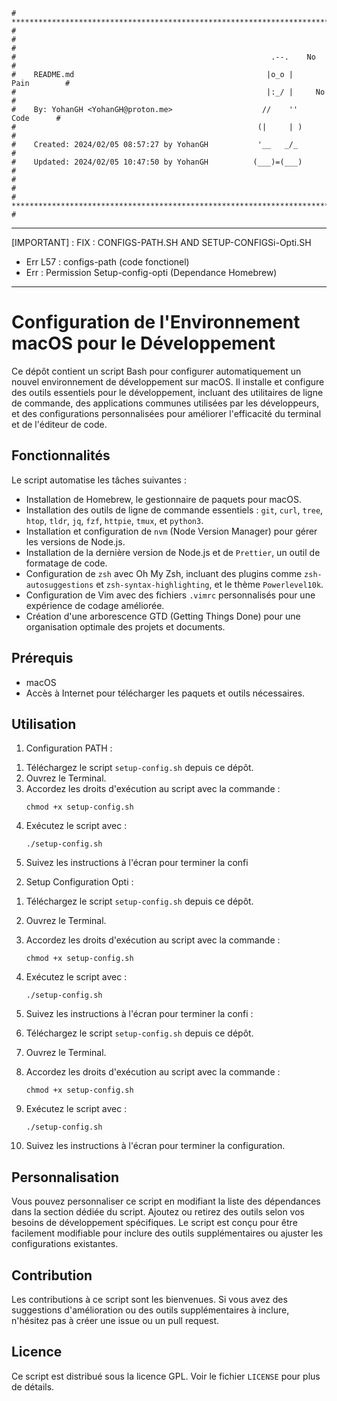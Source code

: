 ```
# **************************************************************************** #
#                                                                              #
#                                                         .--.    No           #
#    README.md                                           |o_o |    Pain        #
#                                                        |:_/ |     No         #
#    By: YohanGH <YohanGH@proton.me>                    //    ''     Code      #
#                                                      (|     | )              #
#    Created: 2024/02/05 08:57:27 by YohanGH           '__   _/_               #
#    Updated: 2024/02/05 10:47:50 by YohanGH          (___)=(___)              #
#                                                                              #
# **************************************************************************** #
```
---


[IMPORTANT] : FIX : CONFIGS-PATH.SH AND SETUP-CONFIGSi-Opti.SH

- Err L57 : configs-path (code fonctionel)
- Err : Permission Setup-config-opti (Dependance Homebrew)


---

# Configuration de l'Environnement macOS pour le Développement

Ce dépôt contient un script Bash pour configurer automatiquement un nouvel environnement de développement sur macOS. Il installe et configure des outils essentiels pour le développement, incluant des utilitaires de ligne de commande, des applications communes utilisées par les développeurs, et des configurations personnalisées pour améliorer l'efficacité du terminal et de l'éditeur de code.

## Fonctionnalités

Le script automatise les tâches suivantes :

- Installation de Homebrew, le gestionnaire de paquets pour macOS.
- Installation des outils de ligne de commande essentiels : `git`, `curl`, `tree`, `htop`, `tldr`, `jq`, `fzf`, `httpie`, `tmux`, et `python3`.
- Installation et configuration de `nvm` (Node Version Manager) pour gérer les versions de Node.js.
- Installation de la dernière version de Node.js et de `Prettier`, un outil de formatage de code.
- Configuration de `zsh` avec Oh My Zsh, incluant des plugins comme `zsh-autosuggestions` et `zsh-syntax-highlighting`, et le thème `Powerlevel10k`.
- Configuration de Vim avec des fichiers `.vimrc` personnalisés pour une expérience de codage améliorée.
- Création d'une arborescence GTD (Getting Things Done) pour une organisation optimale des projets et documents.

## Prérequis

- macOS
- Accès à Internet pour télécharger les paquets et outils nécessaires.

## Utilisation

1) Configuration PATH :

1. Téléchargez le script `setup-config.sh` depuis ce dépôt.
2. Ouvrez le Terminal.
3. Accordez les droits d'exécution au script avec la commande :
    ```
    chmod +x setup-config.sh
    ```
4. Exécutez le script avec :
    ```
    ./setup-config.sh
    ```
5. Suivez les instructions à l'écran pour terminer la confi

2) Setup Configuration Opti :

1. Téléchargez le script `setup-config.sh` depuis ce dépôt.
2. Ouvrez le Terminal.
3. Accordez les droits d'exécution au script avec la commande :
    ```
    chmod +x setup-config.sh
    ```
4. Exécutez le script avec :
    ```
    ./setup-config.sh
    ```
5. Suivez les instructions à l'écran pour terminer la confi :

1. Téléchargez le script `setup-config.sh` depuis ce dépôt.
2. Ouvrez le Terminal.
3. Accordez les droits d'exécution au script avec la commande :
    ```
    chmod +x setup-config.sh
    ```
4. Exécutez le script avec :
    ```
    ./setup-config.sh
    ```
5. Suivez les instructions à l'écran pour terminer la configuration.

## Personnalisation

Vous pouvez personnaliser ce script en modifiant la liste des dépendances dans la section dédiée du script. Ajoutez ou retirez des outils selon vos besoins de développement spécifiques. Le script est conçu pour être facilement modifiable pour inclure des outils supplémentaires ou ajuster les configurations existantes.

## Contribution

Les contributions à ce script sont les bienvenues. Si vous avez des suggestions d'amélioration ou des outils supplémentaires à inclure, n'hésitez pas à créer une issue ou un pull request.

## Licence

Ce script est distribué sous la licence GPL. Voir le fichier `LICENSE` pour plus de détails.


